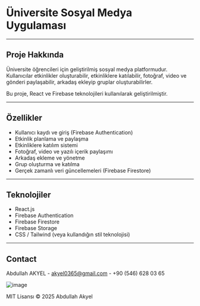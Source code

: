 # Üniversite Sosyal Medya Uygulaması

---

## Proje Hakkında

Üniversite öğrencileri için geliştirilmiş sosyal medya platformudur.  
Kullanıcılar etkinlikler oluşturabilir, etkinliklere katılabilir, fotoğraf, video ve gönderi paylaşabilir, arkadaş ekleyip gruplar oluşturabilirler.

Bu proje, React ve Firebase teknolojileri kullanılarak geliştirilmiştir.

---

## Özellikler

- Kullanıcı kaydı ve giriş (Firebase Authentication)  
- Etkinlik planlama ve paylaşma  
- Etkinliklere katılım sistemi  
- Fotoğraf, video ve yazılı içerik paylaşımı  
- Arkadaş ekleme ve yönetme  
- Grup oluşturma ve katılma  
- Gerçek zamanlı veri güncellemeleri (Firebase Firestore)  

---

## Teknolojiler

- React.js  
- Firebase Authentication  
- Firebase Firestore  
- Firebase Storage  
- CSS / Tailwind (veya kullandığın stil teknolojisi)

---

## Contact

Abdullah AKYEL - akyel0365@gmail.com - +90 (546) 628 03 65

![image](https://github.com/user-attachments/assets/72bceb76-dfb9-49b1-9686-37af85fee3c6)



MIT Lisansı © 2025 Abdullah Akyel
